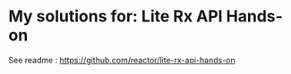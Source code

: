 # My solutions for: Lite Rx API Hands-on

See readme : https://github.com/reactor/lite-rx-api-hands-on

